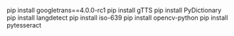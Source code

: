 pip install googletrans==4.0.0-rc1
pip install gTTS
pip install PyDictionary
pip install langdetect
pip install iso-639
pip install opencv-python
pip install pytesseract
